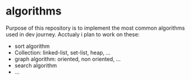 # algorithms
Purpose of this repository is to implement the most common algorithms used in dev journey.
Acctualy i plan to work on these:
* sort algorithm
* Collection: linked-list, set-list, heap, ...
* graph algorithm: oriented, non oriented, ...
* search algorithm
* ...
